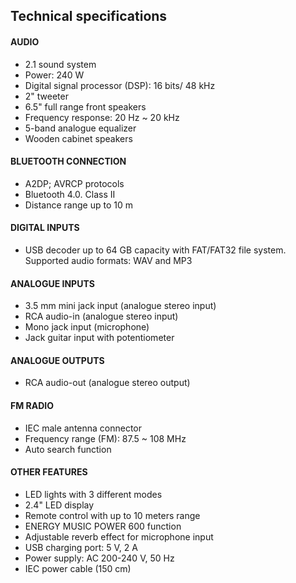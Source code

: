 
## Technical specifications

#### AUDIO
- 2.1 sound system
- Power: 240 W 
- Digital signal processor (DSP): 16 bits/ 48 kHz
- 2" tweeter
- 6.5" full range front speakers
- Frequency response: 20 Hz ~ 20 kHz
- 5-band analogue equalizer
- Wooden cabinet speakers

#### BLUETOOTH CONNECTION
- A2DP; AVRCP protocols
- Bluetooth 4.0. Class II
- Distance range up to 10 m

#### DIGITAL INPUTS
- USB decoder up to 64 GB capacity with FAT/FAT32 file system. Supported audio formats: WAV and MP3

#### ANALOGUE INPUTS
- 3.5 mm mini jack input (analogue stereo input)
- RCA audio-in (analogue stereo input) 
- Mono jack input (microphone) 
- Jack guitar input with potentiometer

#### ANALOGUE OUTPUTS
- RCA audio-out (analogue stereo output)

#### FM RADIO
- IEC male antenna connector
- Frequency range (FM): 87.5 ~ 108 MHz
- Auto search function

#### OTHER FEATURES
- LED lights with 3 different modes
- 2.4" LED display
- Remote control with up to 10 meters range
- ENERGY MUSIC POWER 600 function
- Adjustable reverb effect for microphone input 
- USB charging port: 5 V, 2 A
- Power supply: AC 200-240 V, 50 Hz
- IEC power cable (150 cm)

